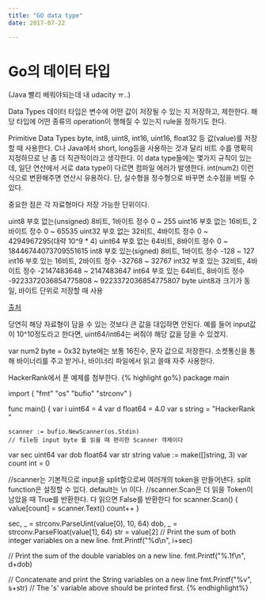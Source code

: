 ```yaml
---
title: "GO data type"
date: 2017-07-22

---
```


# Go의 데이터 타입

(Java 빨리 배워야되는데 내 udacity ㅠ..)

Data Types
데이터 타입은 변수에 어떤 값이 저장될 수 있는 지 저장하고, 제한한다. 해당 타입에 어떤 종류의 operation이 행해질 수 있는지 rule을 정하기도 한다.

Primitive Data Types
byte, int8, uint8, int16, uint16, float32 등 값(value)를 저장할 때 사용한다. C나 Java에서 short, long등을 사용하는 것과 달리 비트 수를 명확히 지정하므로 난 좀 더 직관적이라고 생각한다. 이 data type들에는 몇가지 규칙이 있는데, 일단 연산에서 서로 data type이 다르면 컴파일 에러가 발생한다. int(num2) 이런식으로 변환해주면 연산시 유용하다. 단, 실수형을 정수형으로 바꾸면 소수점을 버릴 수 있다.

중요한 점은 각 자료형마다 저장 가능한 단위이다.


uint8	부호 없는(unsigned) 8비트, 1바이트 정수	0 ~ 255
uint16	부호 없는 16비트, 2바이트 정수	0 ~ 65535
uint32	부호 없는 32비트, 4바이트 정수	0 ~ 4294967295(대략 10^9 * 4)
uint64	부호 없는 64비트, 8바이트 정수	0 ~ 18446744073709551615
int8	부호 있는(signed) 8비트, 1바이트 정수	-128 ~ 127
int16	부호 있는 16비트, 2바이트 정수	-32768 ~ 32767
int32	부호 있는 32비트, 4바이트 정수	-2147483648 ~ 2147483647
int64	부호 있는 64비트, 8바이트 정수	-9223372036854775808 ~ 9223372036854775807
byte	uint8과 크기가 동일, 바이트 단위로 저장할 때 사용

[출처](http://pyrasis.com/book/GoForTheReallyImpatient/Unit08)

당연히 해당 자료형이 담을 수 있는 것보다 큰 값을 대입하면 안된다. 예를 들어 input값이 10^10정도라고 한다면, uint64/int64는 써줘야 해당 값을 담을 수 있겠지.

var num2 byte = 0x32
byte에는 보통 16진수, 문자 값으로 저장한다. 소켓통신을 통해 바이너리를 주고 받거나, 바이너리 파일에서 읽고 쓸때 자주 사용한다.

HackerRank에서 푼 예제를 첨부한다.
{% highlight go%}
package main

import (
    "fmt"
    "os"
    "bufio"
    "strconv"
)

func main() {
    var i uint64 = 4
    var d float64 = 4.0
    var s string = "HackerRank "

    scanner := bufio.NewScanner(os.Stdin)
    // file등 input byte 를 읽을 때 편리한 Scanner 객체이다
   var sec uint64
   var dob float64
   var str string
   value := make([]string, 3)
   var count int = 0
   
   //scanner는 기본적으로 input을 split함으로써 여러개의 token을 만들어낸다. split function은 설정할 수 있다. default는 \n 이다.
   //scanner.Scan은 더 읽을 Token이 남았을 때 True를 반환한다. 다 읽으면 False를 반환한다
   for scanner.Scan() {
       value[count] = scanner.Text()
       count++
   }

   sec, _ = strconv.ParseUint(value[0], 10, 64)
   dob, _ = strconv.ParseFloat(value[1], 64)
   str = value[2]
   // Print the sum of both integer variables on a new line.
   fmt.Printf("%d\n", i+sec)

   // Print the sum of the double variables on a new line.
   fmt.Printf("%.1f\n", d+dob)

   // Concatenate and print the String variables on a new line
   fmt.Printf("%v", s+str)
   // The 's' variable above should be printed first.
{% endhighlight%}
